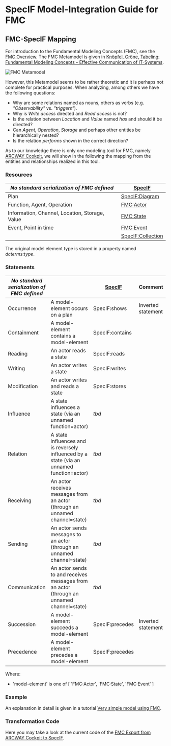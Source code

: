 ﻿# SpecIF Model-Integration Guide for FMC

## FMC-SpecIF Mapping

For introduction to the Fundamental Modeling Concepts (FMC), see the [FMC Overview](http://f-m-c.org/). 
The FMC Metamodel is given in [Knöpfel, Gröne, Tabeling: Fundamental Modeling Concepts - Effective Communication of IT-Systems](https://www.wiley.com/en-us/Fundamental+Modeling+Concepts%3A+Effective+Communication+of+IT+Systems-p-9780470027103).

![FMC Metamodel](./images/FMC-Metamodel.png)

However, this Metamodel seems to be rather theoretic and it is perhaps not complete for practical purposes. 
When analyzing, among others we have the following questions:
- Why are some relations named as nouns, others as verbs (e.g. *"Observability"* vs. *"triggers"*).
- Why is *Write access* directed and *Read access* is not?
- Is the relation between *Location* and *Value* named *has* and should it be directed?
- Can *Agent*, *Operation*, *Storage* and perhaps other entities be hierarchically nested?
- Is the relation *performs* shown in the correct direction?

As to our knowledge there is only one modeling tool for FMC, namely [ARCWAY Ccokpit](https://arcway.com),
we will show in the following the mapping from the entities and relationships realized in this tool.

### Resources

| *No standard serialization of FMC defined* | [SpecIF](https://specif.de) |
| --- | --- |
| Plan | [SpecIF:Diagram](https://specif.de/apps/view#import=../examples/Vocabulary.specifz;view=doc;node=N-vocjQYmvtlIzcGsieVchOGhCUmb) |
| Function, Agent, Operation | [FMC:Actor](https://specif.de/apps/view#import=../examples/Vocabulary.specifz;view=doc;node=N-4NoXVcSzSs07Htg4959SJnDEm0D) |
| Information, Channel, Location, Storage, Value | [FMC:State](https://specif.de/apps/view#import=../examples/Vocabulary.specifz;view=doc;node=N-yeUw4dc3iTxk7PHLdQo7efxLvBc) |
| Event, Point in time | [FMC:Event](https://specif.de/apps/view#import=../examples/Vocabulary.specifz;view=doc;node=N-8HwdIxFap0pTQ5JiE31I1BQJ15z) |
|  | [SpecIF:Collection](https://specif.de/apps/view#import=../examples/Vocabulary.specifz;view=doc;node=N-MCUw5EHwNYxa9wqMtctM4J2A2G8) |

The original model element type is stored in a property named _dcterms:type_. 

### Statements

| *No standard serialization of FMC defined* |  | [SpecIF](https://specif.de) | Comment |
| --- | --- | --- | --- |
| Occurrence | A model-element occurs on a plan | SpecIF:shows | Inverted statement |
| Containment | A model-element contains a model-element | SpecIF:contains |  |
| Reading | An actor reads a state | SpecIF:reads |  |
| Writing | An actor writes a state | SpecIF:writes |  |
| Modification | An actor writes and reads a state | SpecIF:stores |  |
| Influence | A state influences a state (via an unnamed function=actor) | *tbd* |  |
| Relation | A state influences and is reversely influenced by a state (via an unnamed function=actor) | *tbd* |  |
| Receiving | An actor receives messages from an actor (through an unnamed channel=state) | *tbd* |  |
| Sending | An actor sends messages to an actor (through an unnamed channel=state) | *tbd* |  |
| Communication | An actor sends to and receives messages from an actor (through an unnamed channel=state) | *tbd* |  |
| Succession | A model-element succeeds a model-element | SpecIF:precedes | Inverted statement |
| Precedence | A model-element precedes a model-element | SpecIF:precedes |  |

Where:
- 'model-element' is one of [ 'FMC:Actor', 'FMC:State', 'FMC:Event' ]

### Example

An explanation in detail is given in a tutorial [Very simple model using FMC](https://github.com/GfSE/SpecIF/blob/master/tutorials/v1.0/06_Very-Simple-Model-FMC.md).

### Transformation Code

Here you may take a look at the current code of the [FMC Export from ARCWAY Cockpit to SpecIF](https://github.com/GfSE/ARCWAY-to-SpecIF-Exporter/blob/master/source/SpecIF-Export.rpttpl).


